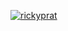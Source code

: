 [![rickyprat](https://github-readme-stats.vercel.app/api?username=rickyprat&show_icons=true&count_private=true)](https://github.com/rickyprat)

<!--
### Hi there 👋
**rickyprat/rickyprat** is a ✨ _special_ ✨ repository because its `README.md` (this file) appears on your GitHub profile.

Here are some ideas to get you started:

- 🔭 I’m currently working on ...
- 🌱 I’m currently learning ...
- 👯 I’m looking to collaborate on ...
- 🤔 I’m looking for help with ...
- 💬 Ask me about ...
- 📫 How to reach me: ...
- 😄 Pronouns: ...
- ⚡ Fun fact: ...
-->

